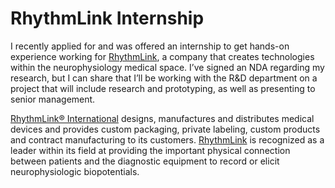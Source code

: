 # RhythmLink Internship

I recently applied for and was offered an internship to get hands-on experience working for [RhythmLink](https://rhythmlink.com/), a company that creates technologies within the neurophysiology medical space. I’ve signed an NDA regarding my research, but I can share that I’ll be working with the R&D department on a project that will include research and prototyping, as well as presenting to senior management. 

[RhythmLink® International](https://rhythmlink.com/) designs, manufactures and distributes medical devices and provides custom packaging, private labeling, custom products and contract manufacturing to its customers. [RhythmLink](https://rhythmlink.com/) is recognized as a leader within its field at providing the important physical connection between patients and the diagnostic equipment to record or elicit neurophysiologic biopotentials.